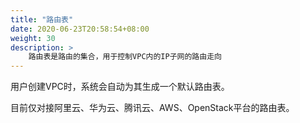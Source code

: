 ```yaml
---
title: "路由表"
date: 2020-06-23T20:58:54+08:00
weight: 30
description: >
    路由表是路由的集合，用于控制VPC内的IP子网的路由走向
---
```


用户创建VPC时，系统会自动为其生成一个默认路由表。


目前仅对接阿里云、华为云、腾讯云、AWS、OpenStack平台的路由表。